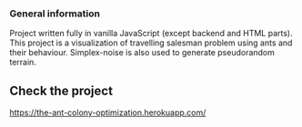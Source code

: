 ### General information
Project written fully in vanilla JavaScript (except backend and HTML parts).
This project is a visualization of travelling salesman problem using ants and their behaviour.
Simplex-noise is also used to generate pseudorandom terrain.

## Check the project
https://the-ant-colony-optimization.herokuapp.com/
